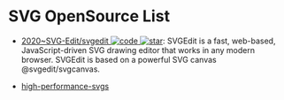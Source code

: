 # SVG OpenSource List

- [2020~SVG-Edit/svgedit ![code](https://ng-tech.icu/assets/code.svg) ![star](https://img.shields.io/github/stars/SVG-Edit/svgedit)](https://github.com/SVG-Edit/svgedit): SVGEdit is a fast, web-based, JavaScript-driven SVG drawing editor that works in any modern browser. SVGEdit is based on a powerful SVG canvas @svgedit/svgcanvas.

- [high-performance-svgs](https://css-tricks.com/high-performance-svgs/)
